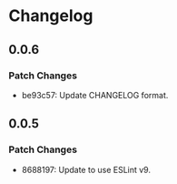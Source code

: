 # Changelog

## 0.0.6

### Patch Changes

- be93c57: Update CHANGELOG format.

## 0.0.5

### Patch Changes

- 8688197: Update to use ESLint v9.
